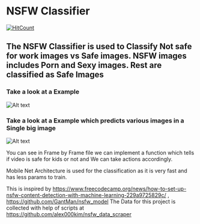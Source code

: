 # NSFW Classifier
[![HitCount](http://hits.dwyl.io/lakshaychhabra/https://githubcom/lakshaychhabra/NSFW-Detection-DL.svg)](http://hits.dwyl.io/lakshaychhabra/https://githubcom/lakshaychhabra/NSFW-Detection-DL)
## The NSFW Classifier is used to Classify Not safe for work images vs Safe images. NSFW images includes Porn and Sexy images. Rest are classified as Safe Images

### Take a look at a Example 
![Alt text](https://media.giphy.com/media/ZecW1EOmmrEvH6yBSn/giphy.gif "Optional Title")

### Take a look at a Example which predicts various images in a Single big image
![Alt text](https://media.giphy.com/media/kd39hf0OXnuheurdwW/giphy-downsized-large.gif "Optional Title")

You can see in Frame by Frame file we can implement a function which tells if video is safe for kids or not and We can take actions accordingly.

Mobile Net Architecture is used for the classification as it is very fast and has less params to train.

This is inspired by https://www.freecodecamp.org/news/how-to-set-up-nsfw-content-detection-with-machine-learning-229a9725829c/ , https://github.com/GantMan/nsfw_model
The Data for this project is collected with help of scripts at https://github.com/alex000kim/nsfw_data_scraper

